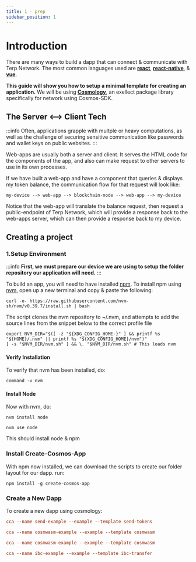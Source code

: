 ```yaml
---
title: 1 - prep
sidebar_position: 1
---
```

# Introduction
There are many ways to build a dapp that can connect & communicate with Terp Network. The most common languages used are **[react](https://nextjs.org/)**, **[react-native](https://reactnative.dev/)**, & **[vue](https://github.com/ping-pub/explorer)**.

 **This guide will show you how to setup a minimal template for creating an application.** We will be using **[Cosmology](https://cosmology.tech)**, an exellect package library specifically for network using Cosmos-SDK.

## The Server <--> Client Tech

:::info
Often, applications grapple with multple or heavy computations, as well as the challenge of securing sensitive communication like passwords and wallet keys on public websites.
:::



Web-apps are usually both a server and client. It serves the HTML code for the components of the app, and also can make request to other servers to use in its own processes. 

If we have built a web-app and have a component that queries & displays my token balance, the communication flow for that request will look like:

 `my-device --> web-app --> blockchain-node --> web-app --> my-device`  
 
  Notice that the web-app will translate the balance request, then request a public-endpoint of Terp Network, which will provide a response back to the web-apps server, which can then provide a response back to my device.

## Creating a project


### 1.Setup Environment

:::info
**First, we must prepare our device we are using to setup the folder repository our application will need.**
:::

To build an app, you will need to have installed [npm](https://docs.npmjs.com/). To install npm using [nvm](https://github.com/nvm-sh/nvm), open up a new terminal and copy & paste the following:

```
curl -o- https://raw.githubusercontent.com/nvm-sh/nvm/v0.39.7/install.sh | bash
``` 
The script clones the nvm repository to ~/.nvm, and attempts to add the source lines from the snippet below to the correct profile file

```
export NVM_DIR="$([ -z "${XDG_CONFIG_HOME-}" ] && printf %s "${HOME}/.nvm" || printf %s "${XDG_CONFIG_HOME}/nvm")"
[ -s "$NVM_DIR/nvm.sh" ] && \. "$NVM_DIR/nvm.sh" # This loads nvm
```

#### Verify Installation 
To verify that nvm has been installed, do:
```
command -v nvm
```

#### Install Node
Now with nvm, do:
```
nvm install node
```
```
nvm use node
```
This should install node & npm


### Install Create-Cosmos-App
With npm now installed, we can download the scripts to create our folder layout for our dapp. run:

```
npm install -g create-cosmos-app
```

### Create a New Dapp
To create a new dapp using cosmology:


<Container>
<Tabs>
<TabItem value="send-tokens" label="send-token-template">

```toml
cca --name send-example --example --template send-tokens
```
</TabItem>
<TabItem value="gov" label="governance-template">

```toml
cca --name cosmwasm-example --example --template cosmwasm
```
</TabItem>
<TabItem value="cosmwasm" label="cosmwasm-minimal">

```toml
cca --name cosmwasm-example --example --template cosmwasm
```
</TabItem>
<TabItem value="ibc" label="ibc-transfer">

```toml
cca --name ibc-example --example --template ibc-transfer
```
</TabItem>
</Tabs>
</Container>


